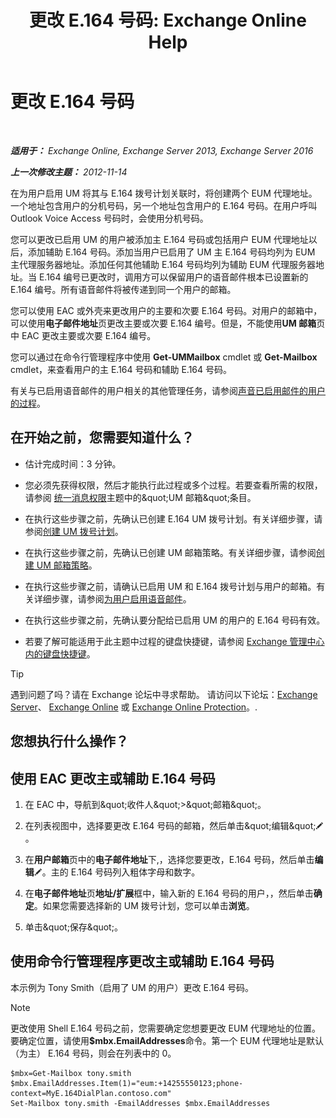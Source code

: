 ﻿---
title: '更改 E.164 号码: Exchange Online Help'
TOCTitle: 更改 E.164 号码
ms:assetid: 2a3da11b-bb9b-4d4d-9238-6a1a47ef63f2
ms:mtpsurl: https://technet.microsoft.com/zh-cn/library/Dd335162(v=EXCHG.150)
ms:contentKeyID: 50556546
ms.date: 05/23/2018
mtps_version: v=EXCHG.150
ms.translationtype: MT
---

# 更改 E.164 号码

 

_**适用于：** Exchange Online, Exchange Server 2013, Exchange Server 2016_

_**上一次修改主题：** 2012-11-14_

在为用户启用 UM 将其与 E.164 拨号计划关联时，将创建两个 EUM 代理地址。一个地址包含用户的分机号码，另一个地址包含用户的 E.164 号码。在用户呼叫 Outlook Voice Access 号码时，会使用分机号码。

您可以更改已启用 UM 的用户被添加主 E.164 号码或包括用户 EUM 代理地址以后，添加辅助 E.164 号码。添加当用户已启用了 UM 主 E.164 号码均列为 EUM 主代理服务器地址。添加任何其他辅助 E.164 号码均列为辅助 EUM 代理服务器地址。当 E.164 编号已更改时，调用方可以保留用户的语音邮件根本已设置新的 E.164 编号。所有语音邮件将被传递到同一个用户的邮箱。

您可以使用 EAC 或外壳来更改用户的主要和次要 E.164 号码。对用户的邮箱中，可以使用**电子邮件地址**页更改主要或次要 E.164 编号。但是，不能使用**UM 邮箱**页中 EAC 更改主要或次要 E.164 编号。

您可以通过在命令行管理程序中使用 **Get-UMMailbox** cmdlet 或 **Get-Mailbox** cmdlet，来查看用户的主 E.164 号码和辅助 E.164 号码。

有关与已启用语音邮件的用户相关的其他管理任务，请参阅[声音已启用邮件的用户的过程](voice-mail-enabled-user-procedures-exchange-2013-help.md)。

## 在开始之前，您需要知道什么？

  - 估计完成时间：3 分钟。

  - 您必须先获得权限，然后才能执行此过程或多个过程。若要查看所需的权限，请参阅 [统一消息权限](unified-messaging-permissions-exchange-2013-help.md)主题中的\&quot;UM 邮箱\&quot;条目。

  - 在执行这些步骤之前，先确认已创建 E.164 UM 拨号计划。有关详细步骤，请参阅[创建 UM 拨号计划](create-a-um-dial-plan-exchange-2013-help.md)。

  - 在执行这些步骤之前，先确认已创建 UM 邮箱策略。有关详细步骤，请参阅[创建 UM 邮箱策略](create-a-um-mailbox-policy-exchange-2013-help.md)。

  - 在执行这些步骤之前，请确认已启用 UM 和 E.164 拨号计划与用户的邮箱。有关详细步骤，请参阅[为用户启用语音邮件](enable-a-user-for-voice-mail-exchange-2013-help.md)。

  - 在执行这些步骤之前，先确认要分配给已启用 UM 的用户的 E.164 号码有效。

  - 若要了解可能适用于此主题中过程的键盘快捷键，请参阅 [Exchange 管理中心内的键盘快捷键](keyboard-shortcuts-in-the-exchange-admin-center-exchange-online-protection-help.md)。

> [!tip]
> 遇到问题了吗？请在 Exchange 论坛中寻求帮助。 请访问以下论坛：<a href="https://go.microsoft.com/fwlink/p/?linkid=60612">Exchange Server</a>、 <a href="https://go.microsoft.com/fwlink/p/?linkid=267542">Exchange Online</a> 或 <a href="https://go.microsoft.com/fwlink/p/?linkid=285351">Exchange Online Protection</a>。.


## 您想执行什么操作？

## 使用 EAC 更改主或辅助 E.164 号码

1.  在 EAC 中，导航到\&quot;收件人\&quot;\>\&quot;邮箱\&quot;。

2.  在列表视图中，选择要更改 E.164 号码的邮箱，然后单击\&quot;编辑\&quot;![编辑图标](images/Bb124582.6f53ccb2-1f13-4c02-bea0-30690e6ea71d(EXCHG.150).gif "编辑图标")。

3.  在**用户邮箱**页中的**电子邮件地址**下,，选择您要更改，E.164 号码，然后单击**编辑**![编辑图标](images/Bb124582.6f53ccb2-1f13-4c02-bea0-30690e6ea71d(EXCHG.150).gif "编辑图标")。主的 E.164 号码列入粗体字母和数字。

4.  在**电子邮件地址**页**地址/扩展**框中，输入新的 E.164 号码的用户，，然后单击**确定**。如果您需要选择新的 UM 拨号计划，您可以单击**浏览**。

5.  单击\&quot;保存\&quot;。

## 使用命令行管理程序更改主或辅助 E.164 号码

本示例为 Tony Smith（启用了 UM 的用户）更改 E.164 号码。

> [!NOTE]
> 更改使用 Shell E.164 号码之前，您需要确定您想要更改 EUM 代理地址的位置。要确定位置，请使用<strong>$mbx.EmailAddresses</strong>命令。第一个 EUM 代理地址是默认 （为主） E.164 号码，则会在列表中的 0。


    $mbx=Get-Mailbox tony.smith
    $mbx.EmailAddresses.Item(1)="eum:+14255550123;phone-context=MyE.164DialPlan.contoso.com"
    Set-Mailbox tony.smith -EmailAddresses $mbx.EmailAddresses

